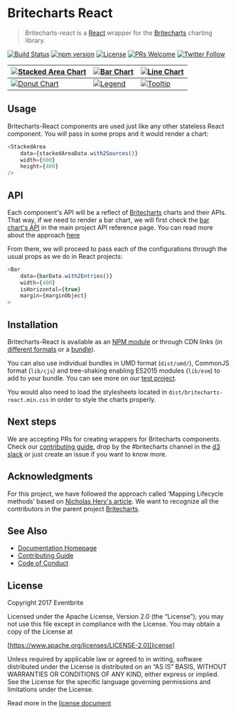 # Britecharts React
> Britecharts-react is a [React][react] wrapper for the [Britecharts][britecharts] charting library.

[![Build Status](https://travis-ci.org/eventbrite/britecharts-react.svg?branch=master)](https://travis-ci.org/eventbrite/britecharts-react)
[![npm version](https://badge.fury.io/js/britecharts-react.svg)](https://badge.fury.io/js/britecharts-react)
[![License](https://img.shields.io/badge/License-Apache%202.0-blue.svg)](https://opensource.org/licenses/Apache-2.0)
[![PRs Welcome](https://img.shields.io/badge/PRs-welcome-brightgreen.svg)](https://github.com/eventbrite/britecharts-react/blob/master/CONTRIBUTING.md)
[![Twitter Follow](https://img.shields.io/twitter/follow/britecharts-react.svg?style=social&label=Follow)](https://twitter.com/Britecharts/followers)


| [![Stacked Area Chart][stackedAreaImg]][stackedAreaDemo] | [![Bar Chart][barChartImg]][barChartDemo] | [![Line Chart][lineChartImg]][lineChartDemo] |
| ------------- | ------------- | ------------- |
| [![Donut Chart][donutChartImg]][donutChartDemo] | [![Legend][legendImg]][legendDemo] | [![Tooltip][tooltipImg]][tooltipDemo] |

## Usage
Britecharts-React components are used just like any other stateless React component. You will pass in some props and it would render a chart:

```js static
<StackedArea
    data={stackedAreaData.with2Sources()}
    width={600}
    height={400}
/>

```

## API
Each component's API will be a reflect of [Britecharts][britecharts] charts and their APIs. That way, if we need to render a bar chart, we will first check the [bar chart's API][barChartAPI] in the main project API reference page. You can read more about the approach [here][topics]

From there, we will proceed to pass each of the configurations through the usual props as we do in React projects:
```js static
<Bar
    data={barData.with2Entries()}
    width={400}
    isHorizontal={true}
    margin={marginObject}
>
```

## Installation
Britecharts-React is available as an [NPM module][npmModule] or through CDN links (in [different formats][jsDelivrLib] or a [bundle][jsDelivrDist]).

You can also use individual bundles in UMD format (`dist/umd/`), CommonJS format (`lib/cjs`) and tree-shaking enabling ES2015 modules (`lib/esm`) to add to your bundle. You can see more on our [test project][testProject].

You would also need to load the stylesheets located in `dist/britecharts-react.min.css` in order to style the charts properly.

## Next steps
We are accepting PRs for creating wrappers for Britecharts components. Check our [contributing guide][contributingGuide], drop by the #britecharts channel in the [d3 slack][d3Slack] or just create an issue if you want to know more.


## Acknowledgments
For this project, we have followed the approach called ‘Mapping Lifecycle methods’ based on [Nicholas Hery's article][integration-article]. We want to recognize all the contributors in the parent project [Britecharts][britecharts].


## See Also
- [Documentation Homepage][homepage]
- [Contributing Guide][contributingGuide]
- [Code of Conduct][codeOfConduct]

## License
Copyright 2017 Eventbrite

Licensed under the Apache License, Version 2.0 (the “License”);
you may not use this file except in compliance with the License.
You may obtain a copy of the License at

[https://www.apache.org/licenses/LICENSE-2.0][license]

Unless required by applicable law or agreed to in writing, software
distributed under the License is distributed on an “AS IS” BASIS,
WITHOUT WARRANTIES OR CONDITIONS OF ANY KIND, either express or implied.
See the License for the specific language governing permissions and
limitations under the License.

Read more in the [license document][licenseGithub]

[britecharts]: https://github.com/eventbrite/britecharts
[react]: https://facebook.github.io/react/
[integration-article]: http://nicolashery.com/integrating-d3js-visualizations-in-a-react-app/
[barChartAPI]: http://eventbrite.github.io/britecharts/module-Bar.html
[license]: https://www.apache.org/licenses/LICENSE-2.0
[licenseGithub]: https://github.com/eventbrite/britecharts-react/blob/master/LICENSE.md
[topics]: https://github.com/eventbrite/britecharts-react/blob/master/TOPICS.md
[jsDelivrLib]: https://cdn.jsdelivr.net/npm/britecharts-react@latest/lib/
[jsDelivrDist]: https://cdn.jsdelivr.net/npm/britecharts-react@latest/dist/
[npmModule]: https://www.npmjs.com/package/britecharts-react
[contributingGuide]: https://github.com/eventbrite/britecharts-react/blob/master/CONTRIBUTING.md
[d3Slack]: https://d3js.slack.com/
[codeOfConduct]: https://github.com/eventbrite/britecharts-react/blob/master/CODE_OF_CONDUCT.md
[homepage]: https://eventbrite.github.io/britecharts-react/
[testProject]: https://github.com/Golodhros/britecharts-react-test-project

[stackedAreaDemo]: https://eventbrite.github.io/britecharts-react/#stacked-area-chart "Check the Demo"
[stackedAreaImg]: https://raw.githubusercontent.com/eventbrite/britecharts-react/master/src/docs/images/thumbnails/stacked-area.png

[barChartDemo]: https://eventbrite.github.io/britecharts-react/#bar-chart "Check the Demo"
[barChartImg]: https://raw.githubusercontent.com/eventbrite/britecharts-react/master/src/docs/images/thumbnails/bar-chart.png

[donutChartDemo]: https://eventbrite.github.io/britecharts-react/#donut-chart "Check the Demo"
[donutChartImg]: https://raw.githubusercontent.com/eventbrite/britecharts-react/master/src/docs/images/thumbnails/donut-chart.png

[lineChartDemo]: https://eventbrite.github.io/britecharts-react/#line-chart "Check the Demo"
[lineChartImg]: https://raw.githubusercontent.com/eventbrite/britecharts-react/master/src/docs/images/thumbnails/line-chart.png

[legendDemo]: https://eventbrite.github.io/britecharts-react/#legend "Check the Demo"
[legendImg]: https://raw.githubusercontent.com/eventbrite/britecharts-react/master/src/docs/images/thumbnails/legend.png

[tooltipDemo]: https://eventbrite.github.io/britecharts-react/#tooltip "Check the Demo"
[tooltipImg]: https://raw.githubusercontent.com/eventbrite/britecharts-react/master/src/docs/images/thumbnails/tooltip.png

